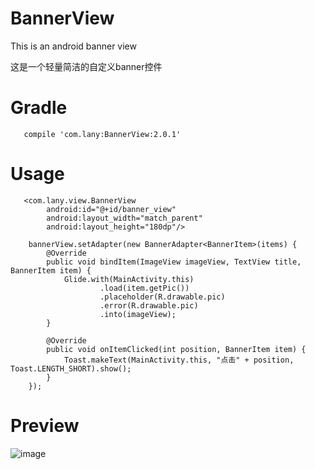 # BannerView
This is an android banner view


这是一个轻量简洁的自定义banner控件

# Gradle
       compile 'com.lany:BannerView:2.0.1'
# Usage
       <com.lany.view.BannerView
            android:id="@+id/banner_view"
            android:layout_width="match_parent"
            android:layout_height="180dp"/>
            
        bannerView.setAdapter(new BannerAdapter<BannerItem>(items) {
            @Override
            public void bindItem(ImageView imageView, TextView title, BannerItem item) {
                Glide.with(MainActivity.this)
                        .load(item.getPic())
                        .placeholder(R.drawable.pic)
                        .error(R.drawable.pic)
                        .into(imageView);
            }

            @Override
            public void onItemClicked(int position, BannerItem item) {
                Toast.makeText(MainActivity.this, "点击" + position, Toast.LENGTH_SHORT).show();
            }
        });
# Preview
![image](https://github.com/lany192/BannerView/raw/master/preview/pic.png)

